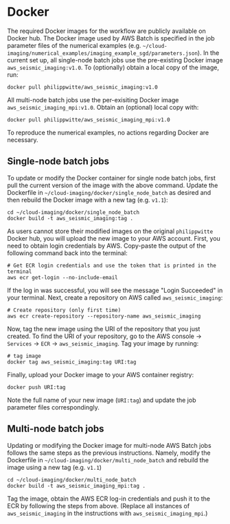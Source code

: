 
# Docker

The required Docker images for the workflow are publicly available on Docker hub. The Docker image used by AWS Batch is specified in the job parameter files of the numerical examples (e.g. `~/cloud-imaging/numerical_examples/imaging_example_sgd/parameters.json`). In the current set up, all single-node batch jobs use the pre-existing Docker image `aws_seismic_imaging:v1.0`. To (optionally) obtain a local copy of the image, run:

```
docker pull philippwitte/aws_seismic_imaging:v1.0
```

All multi-node batch jobs use the per-exisiting Docker image `aws_seismic_imaging_mpi:v1.0`. Obtain an (optional) local copy with:

```
docker pull philippwitte/aws_seismic_imaging_mpi:v1.0
```

To reproduce the numerical examples, no actions regarding Docker are necessary.

## Single-node batch jobs

To update or modify the Docker container for single node batch jobs, first pull the current version of the image with the above command. Update the Dockerfile in `~/cloud-imaging/docker/single_node_batch` as desired and then rebuild the Docker image with a new tag (e.g. `v1.1`):

```
cd ~/cloud-imaging/docker/single_node_batch
docker build -t aws_seismic_imaging:tag .
```

As users cannot store their modified images on the original `philippwitte` Docker hub, you will upload the new image to your AWS account. First, you need to obtain login credentials by AWS. Copy-paste the output of the following command back into the terminal:

```
# Get ECR login credentials and use the token that is printed in the terminal
aws ecr get-login --no-include-email
```

If the log in was successful, you will see the message "Login Succeeded" in your terminal. Next, create a repository on AWS called `aws_seismic_imaging`:

```
# Create repository (only first time)
aws ecr create-repository --repository-name aws_seismic_imaging
```

Now, tag the new image using the URI of the repository that you just created. To find the URI of your repository, go to the AWS console -> `Services` -> `ECR` -> `aws_seismic_imaging`. Tag your image by running:

```
# tag image
docker tag aws_seismic_imaging:tag URI:tag
```

Finally, upload your Docker image to your AWS container registry:

```
docker push URI:tag
```

Note the full name of your new image (`URI:tag`) and update the job parameter files correspondingly.


## Multi-node batch jobs

Updating or modifying the Docker image for multi-node AWS Batch jobs follows the same steps as the previous instructions. Namely, modify the Dockerfile in `~/cloud-imaging/docker/multi_node_batch` and rebuild the image using a new tag (e.g. `v1.1`)

```
cd ~/cloud-imaging/docker/multi_node_batch
docker build -t aws_seismic_imaging_mpi:tag .
```

Tag the image, obtain the AWS ECR log-in credentials and push it to the ECR by following the steps from above. (Replace all instances of `aws_seismic_imaging` in the instructions with `aws_seismic_imaging_mpi`.)
